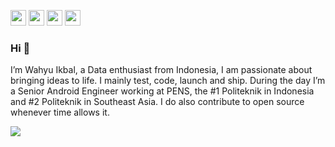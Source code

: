 <p><a href="https://www.twitter.com/medyo80"><img src="https://img.shields.io/badge/twitter-%231DA1F2.svg?&style=for-the-badge&logo=twitter&logoColor=white" height=25></a> <a href="https://www.linkedin.com/in/wahyuikbalmaulana"><img src="https://img.shields.io/badge/linkedin-%230077B5.svg?&style=for-the-badge&logo=linkedin&logoColor=white" height=25></a> <a href="https://www.instagram.com/wahyuikbal_m/"><img src="https://img.shields.io/badge/instagram-%23E4405F.svg?&style=for-the-badge&logo=instagram&logoColor=white" height=25></a> <a href="https://medium.com/@wahyuikbal777"><img src="https://img.shields.io/badge/medium-%2312100E.svg?&style=for-the-badge&logo=medium&logoColor=white" height=25></a></p>

### Hi 👋

I’m Wahyu Ikbal, a Data enthusiast from Indonesia, I am passionate about bringing ideas to life. I mainly test, code, launch and ship.
During the day I’m a Senior Android Engineer working at PENS, the #1 Politeknik in Indonesia and #2 Politeknik in Southeast Asia.
I do also contribute to open source whenever time allows it.

![](https://user-images.githubusercontent.com/74038190/221352987-68da234d-4d62-4e9d-9d7f-098dc657c2dc.gif)
